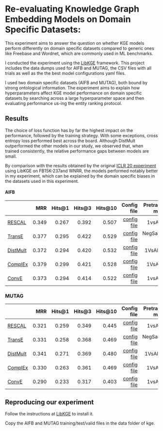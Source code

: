 # Re-evaluating Knowledge Graph Embedding Models on Domain Specific Datasets:

This experiment aims to answer the question on whether KGE models perform differently on domain specific datasets compared to generic ones like Freebase and Wordnet, which are commonly used in ML benchmarks.

I conducted the experiment using the [LibKGE](https://github.com/uma-pi1/kge) framework. This project includes the data dumps used for AIFB and MUTAG, the CSV files with all trials as well as the the best model configurations yaml files.

I used  two  domain  specific  datasets  (AIFB and  MUTAG),  both  bound  by  strong  ontological  information.  The experiment aims to  explain how hyperparameters affect KGE model performance on domain specific datasets by searching across a large hyperparameter space and then evaluating performance us-ing the entity ranking protocol.  

## Results
The choice of loss function has by far the highest impact on the performance, followed by the training strategy.  With some exceptions, cross entropy loss performed best across the board.  Although DistMult  outperformed  the  other  models  in  our  study,  we  observed  that,  when  trained consistently,  the  relative  performance  gaps  between  models  are  small. 

 By comparison with the results obtained by the original  [ICLR 20 experiment](https://github.com/uma-pi1/kge-iclr20) using LibKGE on FB15K-237and WNRR, the models performed notably better in my experiment, which can be explained by the domain specific biases in the datasets  used in this experiment.

#### AIFB

|                                                                                                       |   MRR | Hits@1 | Hits@3 | Hits@10 |                                                                                      Config file |                                                                              Pretrained model |
|-------------------------------------------------------------------------------------------------------|------:|-------:|-------:|--------:|-------------------------------------------------------------------------------------------------:|----------------------------------------------------------------------------------------------:|
| [RESCAL](http://www.icml-2011.org/papers/438_icmlpaper.pdf)                                           | 0.349 |  0.267 |  0.392 |   0.507 |   [config file](https://github.com/Vixci/bachelor/blob/master/best_models/aifb/aifb_aifb-rescal-config-checkpoint_best.yaml) |    1vsAll-kl |
| [TransE](https://papers.nips.cc/paper/5071-translating-embeddings-for-modeling-multi-relational-data) | 0.377 |  0.295 |  0.422 |   0.529 |   [config file](https://github.com/Vixci/bachelor/blob/master/best_models/aifb/aifb_aifb-transe-config-checkpoint_best.yaml) |   NegSamp-kl |
[DistMult](https://www.microsoft.com/en-us/research/wp-content/uploads/2016/02/ICLR2015_updated.pdf)  | 0.372 |  0.294 |  0.420 |   0.532 | [config file](https://github.com/Vixci/bachelor/blob/master/best_models/aifb/aifb_aifb-distmult-config-checkpoint_best.yaml) | 1VsAll-kl] |
| [ComplEx](http://proceedings.mlr.press/v48/trouillon16.pdf)                                           | 0.379 |  0.299 |  0.421 |   0.528 |  [config file](https://github.com/Vixci/bachelor/blob/master/best_models/aifb/aifb_aifb-complex-config-checkpoint_best.yaml) |  1VsAll-kl |
| [ConvE](https://arxiv.org/abs/1707.01476)                                                             | 0.373 |  0.294 |  0.414 |   0.522 |    [config file](https://github.com/Vixci/bachelor/blob/master/best_models/aifb/aifb_aifb-conve-config-checkpoint_best.yaml) |     1vsAll-kl |

### MUTAG

|                                                                                                       |   MRR | Hits@1 | Hits@3 | Hits@10 |                                                                                      Config file |                                                                              Pretrained model |
|-------------------------------------------------------------------------------------------------------|------:|-------:|-------:|--------:|-------------------------------------------------------------------------------------------------:|----------------------------------------------------------------------------------------------:|
| [RESCAL](http://www.icml-2011.org/papers/438_icmlpaper.pdf)                                           | 0.321 |  0.259 |  0.349 |   0.445 |   [config file](https://github.com/Vixci/bachelor/blob/master/best_models/aifb/aifb_aifb-rescal-config-checkpoint_best.yaml) |    1vsAll-kl |
| [TransE](https://papers.nips.cc/paper/5071-translating-embeddings-for-modeling-multi-relational-data) | 0.331 |  0.258 |  0.368 |   0.469 |   [config file](https://github.com/Vixci/bachelor/blob/master/best_models/aifb/aifb_aifb-transe-config-checkpoint_best.yaml) |   NegSamp-kl |
[DistMult](https://www.microsoft.com/en-us/research/wp-content/uploads/2016/02/ICLR2015_updated.pdf)  | 0.341 |  0.271 |  0.369 |   0.480 | [config file](https://github.com/Vixci/bachelor/blob/master/best_models/aifb/aifb_aifb-distmult-config-checkpoint_best.yaml) | 1VsAll-kl] |
| [ComplEx](http://proceedings.mlr.press/v48/trouillon16.pdf)                                           | 0.330 |  0.263 |  0.361 |   0.469 |  [config file](https://github.com/Vixci/bachelor/blob/master/best_models/aifb/aifb_aifb-complex-config-checkpoint_best.yaml) |  1VsAll-kl |
| [ConvE](https://arxiv.org/abs/1707.01476)                                                             | 0.290 |  0.233 |  0.317 |   0.403 |    [config file](https://github.com/Vixci/bachelor/blob/master/best_models/aifb/aifb_aifb-conve-config-checkpoint_best.yaml) |     1vsAll-kl |

## Reproducing our experiment
Follow the instructions at [LibKGE](https://github.com/uma-pi1/kge) to install it.

Copy the AIFB and MUTAG training/test/valid files in the data folder of kge.
